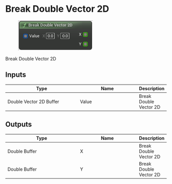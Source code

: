 # Break Double Vector 2D

<div align="left" data-full-width="false">

<figure><img src="Break_Double_Vector_2D.png" alt=""><figcaption></figcaption></figure>

</div>

Break Double Vector 2D

## Inputs

<table>
<thead><tr><th width="250">Type</th><th width="200">Name</th><th>Description</th></tr></thead>
<tbody>
<tr><td>Double Vector 2D Buffer</td><td>Value</td><td>Break Double Vector 2D</td></tr>
</tbody>
</table>

## Outputs

<table>
<thead><tr><th width="250">Type</th><th width="200">Name</th><th>Description</th></tr></thead>
<tbody>
<tr><td>Double Buffer</td><td>X</td><td>Break Double Vector 2D</td></tr>
<tr><td>Double Buffer</td><td>Y</td><td>Break Double Vector 2D</td></tr>
</tbody>
</table>